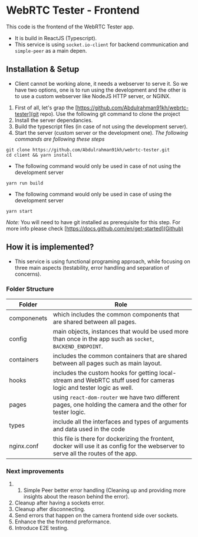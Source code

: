 # WebRTC Tester - Frontend
This code is the frontend of the WebRTC Tester app.
- It is build in ReactJS (Typescript).
- This service is using `socket.io-client` for backend communication and `simple-peer` as a main depen.

## Installation & Setup
- Client cannot be working alone, it needs a webserver to serve it. So we have two options, one is to run using the development and the other is to use a custom webserver like NodeJS HTTP server, or NGINX.
1. First of all, let's grap the [https://github.com/Abdulrahman91kh/webrtc-tester](git repo). Use the following git command to clone the project
2. Install the server dependancies.
3. Build the typescript files (in case of not using the development server).
4. Start the server (custom server or the development one).
*The following commands are following these steps*
```
git clone https://github.com/Abdulrahman91kh/webrtc-tester.git
cd client && yarn install
```
- The following command would only be used in case of not using the development server
```
yarn run build
```
- The following command would only be used in case of using the development server
```
yarn start
```
  *Note:* You will need to have git installed as prerequisite for this step. For more info please check [https://docs.github.com/en/get-started](Github)

## How it is implemented?
- This service is using functional programing approach, while focusing on three main aspects (testability, error handling and separation of concerns).
### Folder Structure
| Folder | Role |
| ----- | ----- |
| componenets | which includes the common components that are shared between all pages.|
| config | main objects, instances that would be used more than once in the app such as `socket`, `BACKEND_ENDPOINT`. |
| containers | includes the common containers that are shared between all pages such as main layout. |
| hooks | includes the custom hooks for getting local-stream and WebRTC stuff used for cameras logic and tester logic as well. |
| pages | using `react-dom-router` we have two different pages, one holding the camera and the other for tester logic. |
| types | include all the interfaces and types of arguments and data used in the code |
| nginx.conf | this file is there for dockerizing the frontent, docker will use it as config for the webserver to serve all the routes of the app. |

### Next improvements
1. 1. Simple Peer better error handling (Cleaning up and providing more insights about the reason behind the error).
2. Cleanup after having a sockets error.
3. Cleanup after disconnecting.
4. Send errors that happen on the camera frontend side over sockets.
4. Enhance the the frontend preformance.
5. Introduce E2E testing.